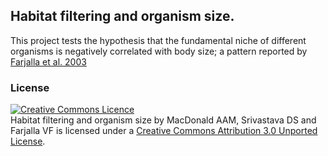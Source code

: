 ## Habitat filtering and organism size.

This project tests the hypothesis that the fundamental niche of different organisms is negatively correlated with body size; a pattern reported by [Farjalla et al. 2003](http://www.ncbi.nlm.nih.gov/pubmed/22919920)

### License

<a rel="license" href="http://creativecommons.org/licenses/by/3.0/deed.en_GB"><img alt="Creative Commons Licence" style="border-width:0" src="http://i.creativecommons.org/l/by/3.0/88x31.png" /></a><br /><span xmlns:dct="http://purl.org/dc/terms/" property="dct:title">Habitat filtering and organism size</span> by <span xmlns:cc="http://creativecommons.org/ns#" property="cc:attributionName">MacDonald AAM, Srivastava DS and Farjalla VF</span> is licensed under a <a rel="license" href="http://creativecommons.org/licenses/by/3.0/deed.en_GB">Creative Commons Attribution 3.0 Unported License</a>.